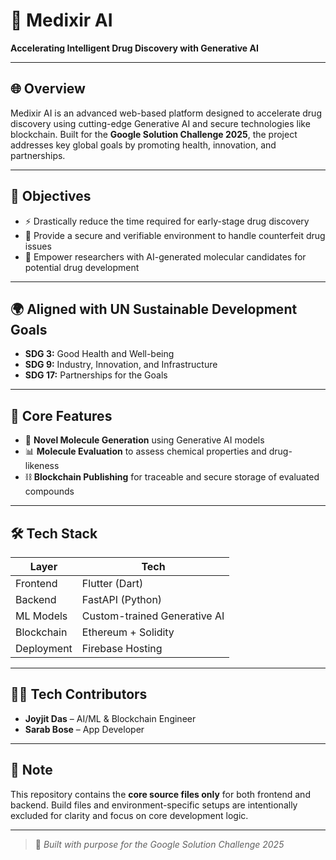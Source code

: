 # 🧬 Medixir AI

**Accelerating Intelligent Drug Discovery with Generative AI**

---

## 🌐 Overview

Medixir AI is an advanced web-based platform designed to accelerate drug discovery using cutting-edge Generative AI and secure technologies like blockchain. Built for the **Google Solution Challenge 2025**, the project addresses key global goals by promoting health, innovation, and partnerships.

---

## 🎯 Objectives

- ⚡ Drastically reduce the time required for early-stage drug discovery  
- 🔐 Provide a secure and verifiable environment to handle counterfeit drug issues  
- 🤖 Empower researchers with AI-generated molecular candidates for potential drug development  

---

## 🌍 Aligned with UN Sustainable Development Goals

- **SDG 3:** Good Health and Well-being  
- **SDG 9:** Industry, Innovation, and Infrastructure  
- **SDG 17:** Partnerships for the Goals  

---

## 🔑 Core Features

- 🧪 **Novel Molecule Generation** using Generative AI models  
- 📊 **Molecule Evaluation** to assess chemical properties and drug-likeness  
- ⛓️ **Blockchain Publishing** for traceable and secure storage of evaluated compounds  

---

## 🛠️ Tech Stack

| Layer      | Tech                            |
|------------|---------------------------------|
| Frontend   | Flutter (Dart)                  |
| Backend    | FastAPI (Python)                |
| ML Models  | Custom-trained Generative AI    |
| Blockchain | Ethereum + Solidity             |
| Deployment | Firebase Hosting                |

---

## 👨‍💻 Tech Contributors

- **Joyjit Das** – AI/ML & Blockchain Engineer  
- **Sarab Bose** – App Developer  

---

## 📌 Note

This repository contains the **core source files only** for both frontend and backend. Build files and environment-specific setups are intentionally excluded for clarity and focus on core development logic.

---

> 🚀 *Built with purpose for the Google Solution Challenge 2025*
